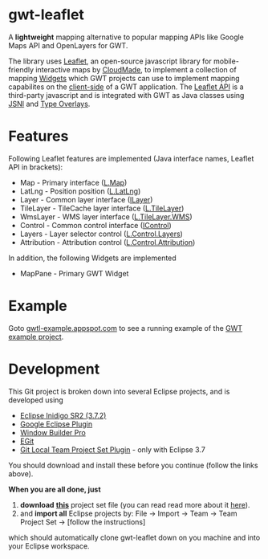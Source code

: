 gwt-leaflet
===========

A __lightweight__ mapping alternative to popular mapping APIs like Google Maps API and OpenLayers for GWT. 

The library uses [Leaflet](http://leaflet.cloudmade.com/), an open-source javascript library for 
mobile-friendly interactive maps by [CloudMade](http://cloudmade.com/), to implement a collection of mapping 
[Widgets](http://google-web-toolkit.googlecode.com/svn/javadoc/latest/com/google/gwt/user/client/ui/Widget.html)
which GWT projects can use to implement mapping capabilites on the [client-side](https://developers.google.com/web-toolkit/doc/latest/FAQ_Client) 
of a GWT application. The [Leaflet API](http://leaflet.cloudmade.com/reference.html) is a third-party javascript
and is integrated with GWT as Java classes using [JSNI](https://developers.google.com/web-toolkit/doc/latest/DevGuideCodingBasicsJSNI)
and [Type Overlays](https://developers.google.com/web-toolkit/doc/latest/DevGuideCodingBasicsOverlay). 

Features
========

Following Leaflet features are implemented (Java interface names, Leaflet API in brackets):

+ Map - Primary interface ([L.Map](http://leaflet.cloudmade.com/reference.html#map-class))
+ LatLng - Position position ([L.LatLng](http://leaflet.cloudmade.com/reference.html#latlng))
+ Layer - Common layer interface ([ILayer](http://leaflet.cloudmade.com/reference.html#ilayer))
+ TileLayer - TileCache layer interface ([L.TileLayer](http://leaflet.cloudmade.com/reference.html#tilelayer))
+ WmsLayer - WMS layer interface ([L.TileLayer.WMS](http://leaflet.cloudmade.com/reference.html#tilelayer-wms))
+ Control - Common control interface  ([IControl](http://leaflet.cloudmade.com/reference.html#icontrol))
+ Layers - Layer selector control ([L.Control.Layers](http://leaflet.cloudmade.com/reference.html#control-layers))
+ Attribution - Attribution control ([L.Control.Attribution](http://leaflet.cloudmade.com/reference.html#control-attribution))

In addition, the following Widgets are implemented

+ MapPane - Primary GWT Widget

Example
=======

Goto [gwtl-example.appspot.com](http://gwtl-example.appspot.com/example.html) to see a running example of the 
[GWT example project](https://github.com/kengu/gwt-leaflet/tree/master/src/gwtl-example).

Development
===========

This Git project is broken down into several Eclipse projects, and is developed using 

+ [Eclipse Inidigo SR2 (3.7.2)](http://www.eclipse.org/downloads/packages/release/indigo/sr2) 
+ [Google Eclipse Plugin](https://developers.google.com/eclipse/docs/getting_started) 
+ [Window Builder Pro](https://developers.google.com/java-dev-tools/download-wbpro)
+ [EGit](http://www.eclipse.org/egit/)
+ [Git Local Team Project Set Plugin](https://github.com/kengu/gwt-leaflet/wiki/EGit-and-Team-Project-Sets) - only with Eclipse 3.7

You should download and install these before you continue (follow the links above). 

**When you are all done, just**

1. **download** __[this](https://raw.github.com/kengu/gwt-leaflet/master/gwt-leaflet.psf)__ 
project set file (you can read read more about it [here](http://wiki.eclipse.org/PSF)).
2. and **import all** Eclipse projects by: File -> Import -> Team -> Team Project Set -> [follow the instructions]

which should automatically clone gwt-leaflet down on you machine and into your Eclipse workspace.
